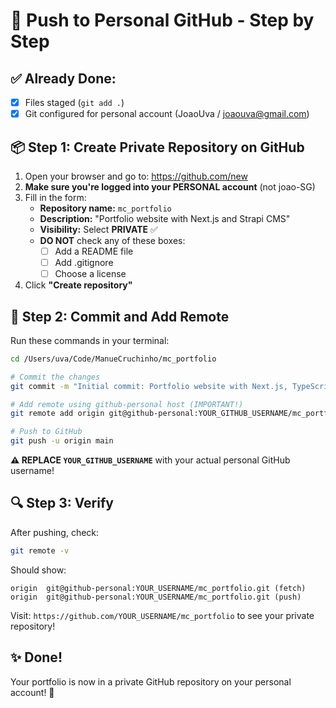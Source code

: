 # 🚀 Push to Personal GitHub - Step by Step

## ✅ Already Done:
- [x] Files staged (`git add .`)
- [x] Git configured for personal account (JoaoUva / joaouva@gmail.com)

## 📦 Step 1: Create Private Repository on GitHub

1. Open your browser and go to: https://github.com/new
2. **Make sure you're logged into your PERSONAL account** (not joao-SG)
3. Fill in the form:
   - **Repository name:** `mc_portfolio`
   - **Description:** "Portfolio website with Next.js and Strapi CMS"
   - **Visibility:** Select **PRIVATE** ✅
   - **DO NOT** check any of these boxes:
     - [ ] Add a README file
     - [ ] Add .gitignore
     - [ ] Choose a license
4. Click **"Create repository"**

## 🔗 Step 2: Commit and Add Remote

Run these commands in your terminal:

```bash
cd /Users/uva/Code/ManueCruchinho/mc_portfolio

# Commit the changes
git commit -m "Initial commit: Portfolio website with Next.js, TypeScript, Tailwind, and Strapi integration"

# Add remote using github-personal host (IMPORTANT!)
git remote add origin git@github-personal:YOUR_GITHUB_USERNAME/mc_portfolio.git

# Push to GitHub
git push -u origin main
```

**⚠️ REPLACE `YOUR_GITHUB_USERNAME`** with your actual personal GitHub username!

## 🔍 Step 3: Verify

After pushing, check:
```bash
git remote -v
```

Should show:
```
origin  git@github-personal:YOUR_USERNAME/mc_portfolio.git (fetch)
origin  git@github-personal:YOUR_USERNAME/mc_portfolio.git (push)
```

Visit: `https://github.com/YOUR_USERNAME/mc_portfolio` to see your private repository!

## ✨ Done!

Your portfolio is now in a private GitHub repository on your personal account! 🎉

